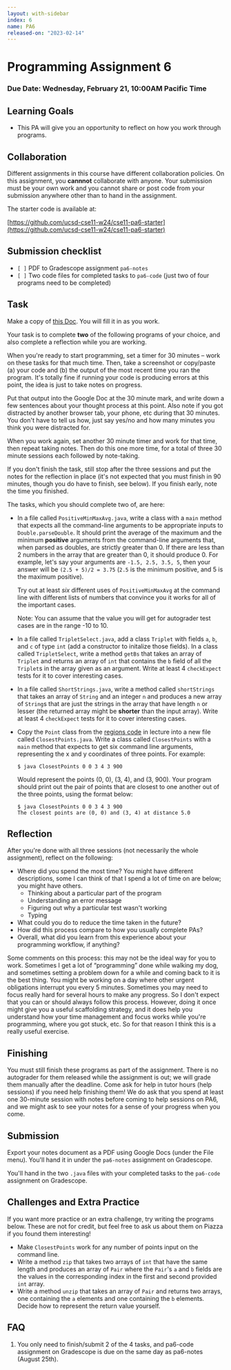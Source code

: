 ```yaml
---
layout: with-sidebar
index: 6
name: PA6
released-on: "2023-02-14"
---
```


# Programming Assignment 6

### Due Date: Wednesday, February 21, 10:00AM Pacific Time

## Learning Goals 
- This PA will give you an opportunity to reflect on how you work through
programs.

## Collaboration
Different assignments in this course have different collaboration policies.
On this assignment, you **cannnot** collaborate with anyone. Your submission
must be your own work and you cannot share or post code from your submission
anywhere other than to hand in the assignment.

The starter code is available at:

[https://github.com/ucsd-cse11-w24/cse11-pa6-starter](https://github.com/ucsd-cse11-w24/cse11-pa6-starter)

## Submission checklist
  - `[ ]` PDF to Gradescope assignment `pa6-notes`
  - `[ ]` Two code files for completed tasks to `pa6-code` (just two of four programs need to be completed)

## Task

Make a copy of [this Doc](https://github.com/ucsd-cse11-w23/cse11-pa6-starter/blob/main/PA6%20Template.docx).
You will fill it in as you work.

Your task is to complete **two** of the following programs of your choice,
and also complete a reflection while you are working.

When you're ready to start programming, set a timer for 30 minutes – work on
these tasks for that much time. Then, take a screenshot or copy/paste (a)
your code and (b) the output of the most recent time you ran the program.
It's totally fine if running your code is producing errors at this point, the
idea is just to take notes on progress.

Put that output into the Google Doc at the 30 minute mark, and write down a
few sentences about your thought process at this point. Also note if you got
distracted by another browser tab, your phone, etc during that 30 minutes.
You don't have to tell us how, just say yes/no and how many minutes you think
you were distracted for.

When you work again, set another 30 minute timer and work for that time, then
repeat taking notes. Then do this one more time, for a total of three 30 minute
sessions each followed by note-taking.

If you don't finish the task, still stop after the three sessions and put the
notes for the reflection in place (it's not expected that you must finish in
90 minutes, though you do have to finish, see below). If you finish early,
note the time you finished.

The tasks, which you should complete two of, are here:

- In a file called `PositiveMinMaxAvg.java`, write a class with a `main`
method that expects all the command-line arguments to be appropriate inputs
to `Double.parseDouble`. It should print the average of the maximum and the minimum **positive** arguments from the
command-line arguments that, when parsed as doubles, are strictly greater
than 0. If there are less than 2 numbers in the array that are greater than 0, it
should produce 0. For example, let's say your arguments are `-1.5, 2.5, 3.5, 5`,
then your answer will be `(2.5 + 5)/2 = 3.75` (`2.5` is the minimum positive, and 5 is the maximum positive).

  Try out at least _six_ different uses of `PositiveMinMaxAvg` at the command
  line with different lists of numbers that convince you it works for all of
  the important cases.

  Note: You can assume that the value you will get for autograder test cases are in the range -10 to 10. 

- In a file called `TripletSelect.java`, add a class `Triplet` with fields `a`,
`b`, and `c` of type `int` (add a constructor to initalize those fields). In a class
called `TripletSelect`, write a method `getBs` that takes an array of `Triplet` and
returns an array of `int` that contains the `b` field of all the `Triplet`s in
the array given as an argument. Write at least 4 `checkExpect` tests for it
to cover interesting cases.

- In a file called `ShortStrings.java`, write a method called `shortStrings`
that takes an array of `String` and an integer `n` and produces a new array
of `String`s that are just the strings in the array that have length `n` or
lesser (the returned array might be **shorter** than the input array). Write
at least 4 `checkExpect` tests for it to cover interesting cases.

- Copy the `Point` class from the [regions
code](https://github.com/ucsd-cse11-w23/cse11-pa6-starter/blob/main/ExamplesRegion.java) in lecture into
a new file called `ClosestPoints.java`. Write a class called `ClosestPoints`
with a `main` method that expects to get six command line arguments,
representing the x and y coordinates of three points. For example:

    ```
    $ java ClosestPoints 0 0 3 4 3 900
    ```

    Would represent the points (0, 0), (3, 4), and (3, 900). Your program
    should print out the pair of points that are closest to one another out
    of the three points, using the format below:

    ```
    $ java ClosestPoints 0 0 3 4 3 900
    The closest points are (0, 0) and (3, 4) at distance 5.0
    ```

## Reflection

After you're done with all three sessions (not necessarily the whole
assignment), reflect on the following:

- Where did you spend the most time? You might have different descriptions,
some I can think of that I spend a lot of time on are below; you might have
others.
  - Thinking about a particular part of the program
  - Understanding an error message
  - Figuring out why a particular test wasn't working
  - Typing
- What could you do to reduce the time taken in the future?
- How did this process compare to how you usually complete PAs?
- Overall, what did you learn from this experience about your programming
workflow, if anything?

Some comments on this process: this may not be the ideal way for you to work.
Sometimes I get a lot of “programming” done while walking my dog, and
sometimes setting a problem down for a while and coming back to it is the
best thing. You might be working on a day where other urgent obligations
interrupt you every 5 minutes. Sometimes you may need to focus really hard
for several hours to make any progress. So I don't expect that you can or
should always follow this process. However, doing it once might give you a
useful scaffolding strategy, and it does help you understand how your time
management and focus works while you're programming, where you got stuck,
etc. So for that reason I think this is a really useful exercise.

## Finishing

You must still finish these programs as part of the assignment. There is no
autograder for them released while the assignment is out; we will grade them
manually after the deadline. Come ask for help in tutor hours (help sessions) 
if you need help finishing them! We do ask that you spend at least one 
30-minute session with notes before coming to help sessions on PA6, and we 
might ask to see your notes for a sense of your progress when you come.

## Submission

Export your notes document as a PDF using Google Docs (under the File menu).
You'll hand it in under the `pa6-notes` assignment on Gradescope.

You'll hand in the two `.java` files with your completed tasks to the
`pa6-code` assignment on Gradescope.

## Challenges and Extra Practice

If you want more practice or an extra challenge, try writing the programs
below. These are not for credit, but feel free to ask us about them on
Piazza if you found them interesting!

- Make `ClosestPoints` work for any number of points input on the command
line.
- Write a method `zip` that takes two arrays of `int` that have the same
length and produces an array of `Pair` where the `Pair`'s `a` and `b` fields
are the values in the corresponding index in the first and second provided
`int` array.
- Write a method `unzip` that takes an array of `Pair` and returns two
arrays, one containing the `a` elements and one containing the `b` elements.
Decide how to represent the return value yourself.

## FAQ
1. You only need to finish/submit 2 of the 4 tasks, and pa6-code assignment on Gradescope is due on the same day as pa6-notes (August 25th).

